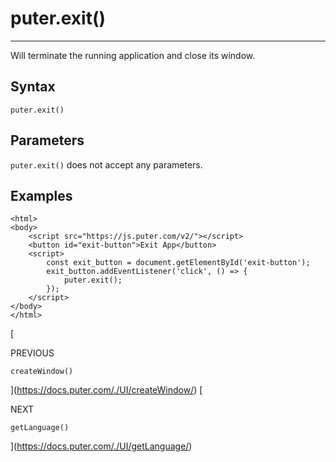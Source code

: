 # puter.exit()
* * *

Will terminate the running application and close its window.

[](#syntax)Syntax
-----------------

```
puter.exit()

```


[](#parameters)Parameters
-------------------------

`puter.exit()` does not accept any parameters.

[](#examples)Examples
---------------------

```
<html>
<body>
    <script src="https://js.puter.com/v2/"></script>
    <button id="exit-button">Exit App</button>
    <script>
        const exit_button = document.getElementById('exit-button');
        exit_button.addEventListener('click', () => {
            puter.exit();
        });
    </script>
</body>
</html>

```


[

PREVIOUS

`createWindow()`



](https://docs.puter.com/./UI/createWindow/)
[

NEXT

`getLanguage()`

](https://docs.puter.com/./UI/getLanguage/)